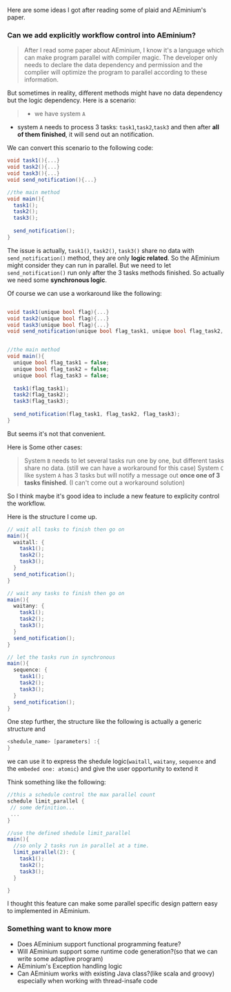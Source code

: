 Here are some ideas I got after reading some of plaid and AEminium's paper.

### Can we add explicitly workflow control into AEminium?
> After I read some paper about AEminium, I know it's a language which can make program parallel with compiler magic. The developer only needs to declare the data dependency and permission and the complier will optimize the program to parallel according to these information. 

But sometimes in reality, different methods might have no data dependency but the logic dependency.
Here is a scenario:
> - we have system ```A```
- system ```A``` needs to process 3 tasks: ```task1```,```task2```,```task3``` and then after **all of them finished**, it will send out an notification. 

We can convert this scenario to the following code:
```csharp
void task1(){...}
void task2(){...}
void task3(){...}
void send_notification(){...}

//the main method
void main(){
  task1();
  task2();
  task3();
  
  send_notification();
}
```
The issue is actually, ```task1()```, ```task2()```, ```task3()``` share no data with ```send_notification()``` method, they are only **logic related**. So 
the AEminium might consider they can run in parallel. But we need to let ```send_notification()``` run only after the 3 tasks methods finished. So actually we need some **synchronous logic**.

Of course we can use a workaround like the following:
```csharp

void task1(unique bool flag){...}
void task2(unique bool flag){...}
void task3(unique bool flag){...}
void send_notification(unique bool flag_task1, unique bool flag_task2, unique bool flag_task3){...}


//the main method
void main(){
  unique bool flag_task1 = false;
  unique bool flag_task2 = false;
  unique bool flag_task3 = false;
  
  task1(flag_task1);
  task2(flag_task2);
  task3(flag_task3);
  
  send_notification(flag_task1, flag_task2, flag_task3);
}
```
But seems it's not that convenient.

Here is Some other cases:
> System ```B``` needs to let several tasks run one by one, but different tasks share no data. (still we can have a workaround for this case)
> System ```C``` like system ```A``` has 3 tasks but will notify a message out  **once one of 3 tasks finished**. (I can't come out a workaround solution)

So I think maybe it's good idea to include a new feature to explicity control the workflow.

Here is the structure I come up.
```csharp
// wait all tasks to finish then go on
main(){
  waitall: {
    task1();
    task2();
    task3();
  }
  send_notification();
}

// wait any tasks to finish then go on
main(){
  waitany: {
    task1();
    task2();
    task3();
  }
  send_notification();
}

// let the tasks run in synchronous
main(){
  sequence: {
    task1();
    task2();
    task3();
  }
  send_notification();
}
```
One step further, the structure like the following is actually a generic structure and 
```csharp
<shedule_name> [parameters] :{
}
```
we can use it to express the shedule logic(```waitall```, ```waitany```, ```sequence``` and the ```embeded one: atomic```) and give the user opportunity to extend it

Think something like the following:
```csharp
//this a schedule control the max parallel count
schedule limit_parallel {
 // some definition...
 ...
}

//use the defined shedule limit_parallel
main(){
  //so only 2 tasks run in parallel at a time.
  limit_parallel(2): {
    task1();
    task2();
    task3();
  }

}
```
I thought this feature can make some parallel specific design pattern easy to implemented in AEminium.

### Something want to know more
- Does AEminium support functional programming feature?
- Will AEminium support some runtime code generation?(so that we can write some adaptive program) 
- AEminium's Exception handling logic
- Can AEminium works with existing Java class?(like scala and groovy) especially when working with thread-insafe code



 
